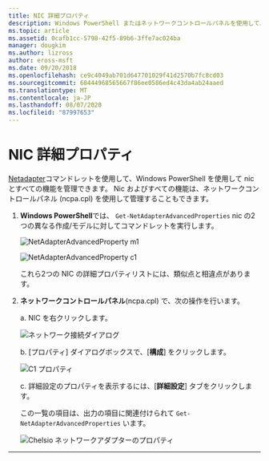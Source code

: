 ```yaml
---
title: NIC 詳細プロパティ
description: Windows PowerShell またはネットワークコントロールパネルを使用して、Nic とすべての機能を管理できます。
ms.topic: article
ms.assetid: 0cafb1cc-5798-42f5-89b6-3ffe7ac024ba
manager: dougkim
ms.author: lizross
author: eross-msft
ms.date: 09/20/2018
ms.openlocfilehash: ce9c4049ab701d647701029f41d2570b7fc8cd03
ms.sourcegitcommit: 68444968565667f86ee0586ed4c43da4ab24aaed
ms.translationtype: MT
ms.contentlocale: ja-JP
ms.lasthandoff: 08/07/2020
ms.locfileid: "87997653"
---
```

# <a name="nic-advanced-properties"></a>NIC 詳細プロパティ

[Netadapter](/powershell/module/netadapter/?view=win10-ps&viewFallbackFrom=winserverr2-ps)コマンドレットを使用して、Windows PowerShell を使用して nic とすべての機能を管理できます。  Nic およびすべての機能は、ネットワークコントロールパネル (ncpa.cpl) を使用して管理することもできます。

1. **Windows PowerShell**では、 `Get‑NetAdapterAdvancedProperties` nic の2つの異なる作成/モデルに対してコマンドレットを実行します。

   ![NetAdapterAdvancedProperty m1](../../media/network-offload-and-optimization/Get-NetAdapterAdvancedProperty-m1.png)

   ![NetAdapterAdvancedProperty c1](../../media/network-offload-and-optimization/Get-NetAdapterAdvancedProperty-c1.png)

   これら2つの NIC の詳細プロパティリストには、類似点と相違点があります。

2. **ネットワークコントロールパネル**(ncpa.cpl) で、次の操作を行います。

   a. NIC を右クリックします。

   ![ネットワーク接続ダイアログ](../../media/network-offload-and-optimization/network-connections-dialog.png)

   b. [プロパティ] ダイアログボックスで、[**構成**] をクリックします。

    ![C1 プロパティ](../../media/network-offload-and-optimization/c1-properties.png)

   c. 詳細設定のプロパティを表示するには、[**詳細設定**] タブをクリックします。<p>この一覧の項目は、出力の項目に関連付けられて `Get-NetAdapterAdvancedProperties` います。

   ![Chelsio ネットワークアダプターのプロパティ](../../media/network-offload-and-optimization/chelsio-network-adapter-properties.png)

---